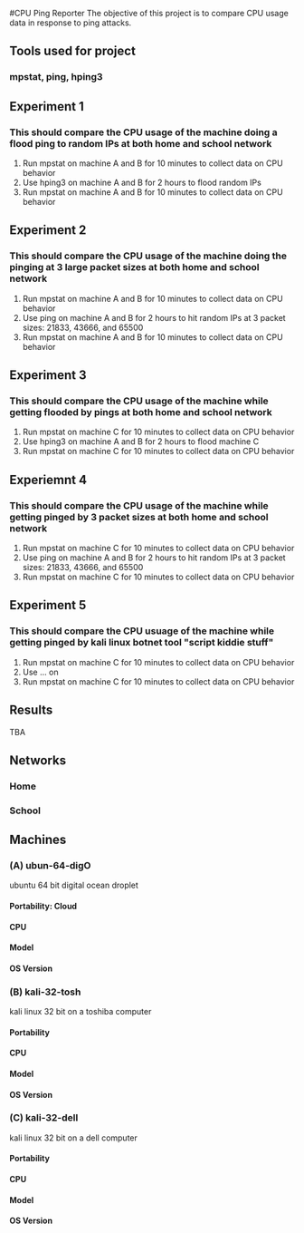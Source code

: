 #CPU Ping Reporter
The objective of this project is to compare CPU usage data in response to ping attacks.

## Tools used for project
### mpstat, ping, hping3

## Experiment 1
### This should compare the CPU usage of the machine doing a flood ping to random IPs at both home and school network
1. Run mpstat on machine A and B for 10 minutes to collect data on CPU behavior
2. Use hping3 on machine A and B for 2 hours to flood random IPs
3. Run mpstat on machine A and B for 10 minutes to collect data on CPU behavior

## Experiment 2
### This should compare the CPU usage of the machine doing the pinging at 3 large packet sizes at both home and school network
1. Run mpstat on machine A and B for 10 minutes to collect data on CPU behavior
2. Use ping on machine A and B for 2 hours to hit random IPs at 3 packet sizes: 21833, 43666, and 65500
3. Run mpstat on machine A and B for 10 minutes to collect data on CPU behavior

## Experiment 3
### This should compare the CPU usage of the machine while getting flooded by pings at both home and school network
1. Run mpstat on machine C for 10 minutes to collect data on CPU behavior
2. Use hping3 on machine A and B for 2 hours to flood machine C
3. Run mpstat on machine C for 10 minutes to collect data on CPU behavior

## Experiemnt 4
### This should compare the CPU usage of the machine while getting pinged by 3 packet sizes at both home and school network
1. Run mpstat on machine C for 10 minutes to collect data on CPU behavior
2. Use ping on machine A and B for 2 hours to hit random IPs at 3 packet sizes: 21833, 43666, and 65500
3. Run mpstat on machine C for 10 minutes to collect data on CPU behavior

## Experiment 5
### This should compare the CPU usuage of the machine while getting pinged by kali linux botnet tool "script kiddie stuff"
1. Run mpstat on machine C for 10 minutes to collect data on CPU behavior
2. Use ... on 
1. Run mpstat on machine C for 10 minutes to collect data on CPU behavior

## Results
TBA

## Networks
### Home

### School

## Machines
### (A) ubun-64-digO
ubuntu 64 bit digital ocean droplet
#### Portability: Cloud
#### CPU
#### Model
#### OS Version

### (B) kali-32-tosh
kali linux 32 bit on a toshiba computer
#### Portability
#### CPU
#### Model
#### OS Version

### (C) kali-32-dell
kali linux 32 bit on a dell computer
#### Portability
#### CPU
#### Model
#### OS Version
